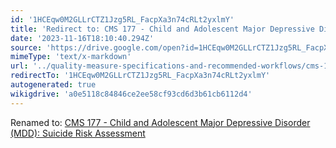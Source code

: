 ```yaml
---
id: '1HCEqw0M2GLLrCTZ1Jzg5RL_FacpXa3n74cRLt2yxlmY'
title: 'Redirect to: CMS 177 - Child and Adolescent Major Depressive Disorder (MDD): Suicide Risk Assessment'
date: '2023-11-16T18:10:40.294Z'
source: 'https://drive.google.com/open?id=1HCEqw0M2GLLrCTZ1Jzg5RL_FacpXa3n74cRLt2yxlmY'
mimeType: 'text/x-markdown'
url: '../quality-measure-specifications-and-recommended-workflows/cms-177-child-and-adolescent-major-depressive-disorder-mdd-suicide-risk-assessment.md'
redirectTo: '1HCEqw0M2GLLrCTZ1Jzg5RL_FacpXa3n74cRLt2yxlmY'
autogenerated: true
wikigdrive: 'a0e5118c84846ce2ee58cf93cd6d3b61cb6112d4'
---
```

Renamed to: [CMS 177 - Child and Adolescent Major Depressive Disorder (MDD): Suicide Risk Assessment](../quality-measure-specifications-and-recommended-workflows/cms-177-child-and-adolescent-major-depressive-disorder-mdd-suicide-risk-assessment.md)
